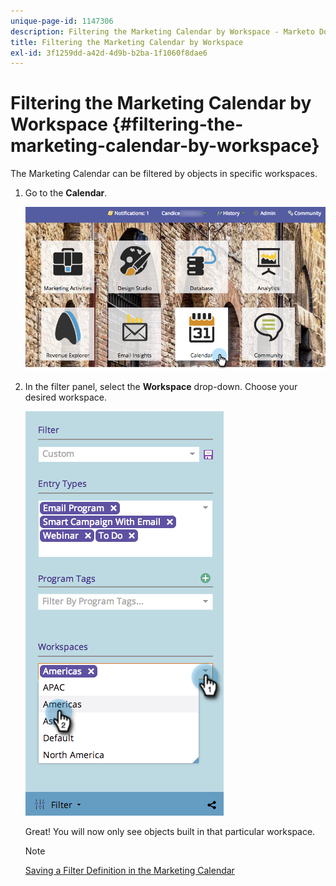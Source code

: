 ```yaml
---
unique-page-id: 1147306
description: Filtering the Marketing Calendar by Workspace - Marketo Docs - Product Documentation
title: Filtering the Marketing Calendar by Workspace
exl-id: 3f1259dd-a42d-4d9b-b2ba-1f1060f8dae6
---
```

# Filtering the Marketing Calendar by Workspace {#filtering-the-marketing-calendar-by-workspace}

The Marketing Calendar can be filtered by objects in specific workspaces.

1. Go to the **Calendar**.

   ![](assets/2017-05-10-15-30-47-1.png)

1. In the filter panel, select the **Workspace** drop-down. Choose your desired workspace.

   ![](assets/image2014-9-24-11-3a34-3a6.png)

   Great! You will now only see objects built in that particular workspace.

   >[!NOTE]
   >
   >[Saving a Filter Definition in the Marketing Calendar](/help/marketo/product-docs/core-marketo-concepts/marketing-calendar/working-with-the-calendar/saving-a-filter-definition-in-the-marketing-calendar.md)
